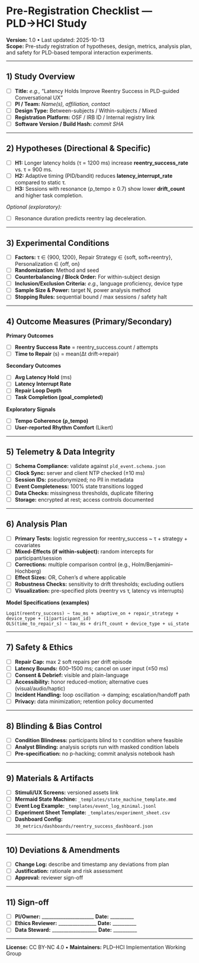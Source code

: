 # Pre-Registration Checklist — PLD→HCI Study

**Version:** 1.0 • Last updated: 2025-10-13  
**Scope:** Pre-study registration of hypotheses, design, metrics, analysis plan, and safety for PLD-based temporal interaction experiments.

---

## 1) Study Overview
- [ ] **Title:** _e.g.,_ “Latency Holds Improve Reentry Success in PLD-guided Conversational UX”
- [ ] **PI / Team:** _Name(s), affiliation, contact_
- [ ] **Design Type:** Between-subjects / Within-subjects / Mixed
- [ ] **Registration Platform:** OSF / IRB ID / Internal registry link
- [ ] **Software Version / Build Hash:** _commit SHA_

---

## 2) Hypotheses (Directional & Specific)
- [ ] **H1:** Longer latency holds (τ = 1200 ms) increase **reentry_success_rate** vs. τ = 900 ms.
- [ ] **H2:** Adaptive timing (PID/bandit) reduces **latency_interrupt_rate** compared to static τ.
- [ ] **H3:** Sessions with resonance (ρ_tempo ≥ 0.7) show lower **drift_count** and higher task completion.

_Optional (exploratory):_
- [ ] Resonance duration predicts reentry lag deceleration.

---

## 3) Experimental Conditions
- [ ] **Factors:** τ ∈ {900, 1200}, Repair Strategy ∈ {soft, soft+reentry}, Personalization ∈ {off, on}
- [ ] **Randomization:** Method and seed
- [ ] **Counterbalancing / Block Order:** For within-subject design
- [ ] **Inclusion/Exclusion Criteria:** _e.g.,_ language proficiency, device type
- [ ] **Sample Size & Power:** target N, power analysis method
- [ ] **Stopping Rules:** sequential bound / max sessions / safety halt

---

## 4) Outcome Measures (Primary/Secondary)
**Primary Outcomes**
- [ ] **Reentry Success Rate** = reentry_success.count / attempts
- [ ] **Time to Repair** (s) = mean(Δt drift→repair)

**Secondary Outcomes**
- [ ] **Avg Latency Hold** (ms)
- [ ] **Latency Interrupt Rate**
- [ ] **Repair Loop Depth**
- [ ] **Task Completion (goal_completed)**

**Exploratory Signals**
- [ ] **Tempo Coherence (ρ_tempo)**
- [ ] **User-reported Rhythm Comfort** (Likert)

---

## 5) Telemetry & Data Integrity
- [ ] **Schema Compliance:** validate against `pld_event.schema.json`
- [ ] **Clock Sync:** server and client NTP checked (±10 ms)
- [ ] **Session IDs:** pseudonymized; no PII in metadata
- [ ] **Event Completeness:** 100% state transitions logged
- [ ] **Data Checks:** missingness thresholds, duplicate filtering
- [ ] **Storage:** encrypted at rest; access controls documented

---

## 6) Analysis Plan
- [ ] **Primary Tests:** logistic regression for reentry_success ~ τ + strategy + covariates
- [ ] **Mixed-Effects (if within-subject):** random intercepts for participant/session
- [ ] **Corrections:** multiple comparison control (e.g., Holm/Benjamini–Hochberg)
- [ ] **Effect Sizes:** OR, Cohen’s d where applicable
- [ ] **Robustness Checks:** sensitivity to drift thresholds; excluding outliers
- [ ] **Visualization:** pre-specified plots (reentry vs τ, latency vs interrupts)

**Model Specifications (examples)**
```text
Logit(reentry_success) ~ tau_ms + adaptive_on + repair_strategy + device_type + (1|participant_id)
OLS(time_to_repair_s) ~ tau_ms + drift_count + device_type + ui_state
```

---

## 7) Safety & Ethics
- [ ] **Repair Cap:** max 2 soft repairs per drift episode
- [ ] **Latency Bounds:** 600–1500 ms; cancel on user input (≤50 ms)
- [ ] **Consent & Debrief:** visible and plain-language
- [ ] **Accessibility:** honor reduced-motion; alternative cues (visual/audio/haptic)
- [ ] **Incident Handling:** loop oscillation → damping; escalation/handoff path
- [ ] **Privacy:** data minimization; retention policy documented

---

## 8) Blinding & Bias Control
- [ ] **Condition Blindness:** participants blind to τ condition where feasible
- [ ] **Analyst Blinding:** analysis scripts run with masked condition labels
- [ ] **Pre-specification:** no p-hacking; commit analysis notebook hash

---

## 9) Materials & Artifacts
- [ ] **Stimuli/UX Screens:** versioned assets link
- [ ] **Mermaid State Machine:** `_templates/state_machine_template.mmd`
- [ ] **Event Log Example:** `_templates/event_log_minimal.jsonl`
- [ ] **Experiment Sheet Template:** `_templates/experiment_sheet.csv`
- [ ] **Dashboard Config:** `30_metrics/dashboards/reentry_success_dashboard.json`

---

## 10) Deviations & Amendments
- [ ] **Change Log:** describe and timestamp any deviations from plan
- [ ] **Justification:** rationale and risk assessment
- [ ] **Approval:** reviewer sign-off

---

## 11) Sign-off
- [ ] **PI/Owner:** ______________________  **Date:** __________
- [ ] **Ethics Reviewer:** ________________  **Date:** __________
- [ ] **Data Steward:** ___________________  **Date:** __________

---

**License:** CC BY-NC 4.0 • **Maintainers:** PLD–HCI Implementation Working Group
